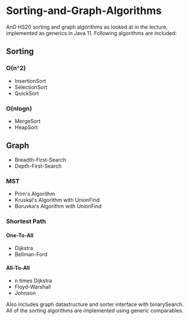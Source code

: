 # Sorting-and-Graph-Algorithms
AnD HS20 sorting and graph algorithms as looked at in the lecture, implemented as generics in Java 11.
Following algorithms are included:
## Sorting
### O(n^2)
- InsertionSort
- SelectionSort
- QuickSort
### O(nlogn)
- MergeSort
- HeapSort
## Graph
- Breadth-First-Search
- Depth-First-Search
### MST
- Prim's Algorithm
- Kruskal's Algorithm with UnionFind
- Boruvka's Algorithm with UnionFind
### Shortest Path
#### One-To-All
- Dijkstra
- Bellman-Ford
#### All-To-All
- n times Dijkstra
- Floyd-Warshall
- Johnson

Also includes graph datastructure and sorter interface with binarySearch.
All of the sorting algorithms are implemented using generic comparables.
